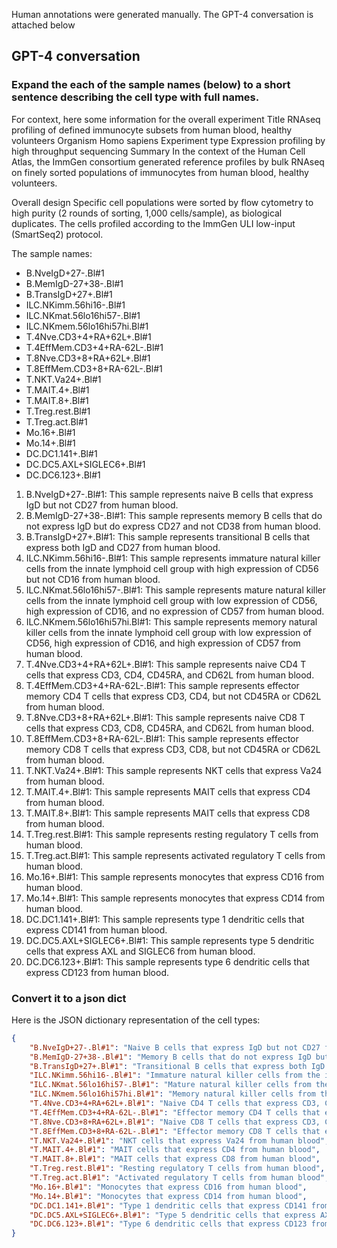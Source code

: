 Human annotations were generated manually. The GPT-4 conversation is attached below

## GPT-4 conversation


### Expand the each of the sample names (below) to a short sentence describing the cell type with full names. 
For context, here some information for the overall experiment
Title	RNAseq profiling of defined immunocyte subsets from human blood, healthy volunteers
Organism	Homo sapiens
Experiment type	Expression profiling by high throughput sequencing
Summary	In the context of the Human Cell Atlas, the ImmGen consortium generated reference profiles by bulk RNAseq on finely sorted populations of immunocytes from human blood, healthy volunteers.

Overall design	Specific cell populations were sorted by flow cytometry to high purity (2 rounds of sorting, 1,000 cells/sample), as biological duplicates. The cells profiled according to the ImmGen ULI low-input (SmartSeq2) protocol.

The sample names:
- B.NveIgD+27-.Bl#1
- B.MemIgD-27+38-.Bl#1
- B.TransIgD+27+.Bl#1
- ILC.NKimm.56hi16-.Bl#1
- ILC.NKmat.56lo16hi57-.Bl#1
- ILC.NKmem.56lo16hi57hi.Bl#1
- T.4Nve.CD3+4+RA+62L+.Bl#1
- T.4EffMem.CD3+4+RA-62L-.Bl#1
- T.8Nve.CD3+8+RA+62L+.Bl#1
- T.8EffMem.CD3+8+RA-62L-.Bl#1
- T.NKT.Va24+.Bl#1
- T.MAIT.4+.Bl#1
- T.MAIT.8+.Bl#1
- T.Treg.rest.Bl#1
- T.Treg.act.Bl#1
- Mo.16+.Bl#1
- Mo.14+.Bl#1
- DC.DC1.141+.Bl#1
- DC.DC5.AXL+SIGLEC6+.Bl#1
- DC.DC6.123+.Bl#1


1. B.NveIgD+27-.Bl#1: This sample represents naive B cells that express IgD but not CD27 from human blood.
2. B.MemIgD-27+38-.Bl#1: This sample represents memory B cells that do not express IgD but do express CD27 and not CD38 from human blood.
3. B.TransIgD+27+.Bl#1: This sample represents transitional B cells that express both IgD and CD27 from human blood.
4. ILC.NKimm.56hi16-.Bl#1: This sample represents immature natural killer cells from the innate lymphoid cell group with high expression of CD56 but not CD16 from human blood.
5. ILC.NKmat.56lo16hi57-.Bl#1: This sample represents mature natural killer cells from the innate lymphoid cell group with low expression of CD56, high expression of CD16, and no expression of CD57 from human blood.
6. ILC.NKmem.56lo16hi57hi.Bl#1: This sample represents memory natural killer cells from the innate lymphoid cell group with low expression of CD56, high expression of CD16, and high expression of CD57 from human blood.
7. T.4Nve.CD3+4+RA+62L+.Bl#1: This sample represents naive CD4 T cells that express CD3, CD4, CD45RA, and CD62L from human blood.
8. T.4EffMem.CD3+4+RA-62L-.Bl#1: This sample represents effector memory CD4 T cells that express CD3, CD4, but not CD45RA or CD62L from human blood.
9. T.8Nve.CD3+8+RA+62L+.Bl#1: This sample represents naive CD8 T cells that express CD3, CD8, CD45RA, and CD62L from human blood.
10. T.8EffMem.CD3+8+RA-62L-.Bl#1: This sample represents effector memory CD8 T cells that express CD3, CD8, but not CD45RA or CD62L from human blood.
11. T.NKT.Va24+.Bl#1: This sample represents NKT cells that express Va24 from human blood.
12. T.MAIT.4+.Bl#1: This sample represents MAIT cells that express CD4 from human blood.
13. T.MAIT.8+.Bl#1: This sample represents MAIT cells that express CD8 from human blood.
14. T.Treg.rest.Bl#1: This sample represents resting regulatory T cells from human blood.
15. T.Treg.act.Bl#1: This sample represents activated regulatory T cells from human blood.
16. Mo.16+.Bl#1: This sample represents monocytes that express CD16 from human blood.
17. Mo.14+.Bl#1: This sample represents monocytes that express CD14 from human blood.
18. DC.DC1.141+.Bl#1: This sample represents type 1 dendritic cells that express CD141 from human blood.
19. DC.DC5.AXL+SIGLEC6+.Bl#1: This sample represents type 5 dendritic cells that express AXL and SIGLEC6 from human blood.
20. DC.DC6.123+.Bl#1: This sample represents type 6 dendritic cells that express CD123 from human blood.

### Convert it to a json dict

Here is the JSON dictionary representation of the cell types:

```json
{
    "B.NveIgD+27-.Bl#1": "Naive B cells that express IgD but not CD27 from human blood",
    "B.MemIgD-27+38-.Bl#1": "Memory B cells that do not express IgD but do express CD27 and not CD38 from human blood",
    "B.TransIgD+27+.Bl#1": "Transitional B cells that express both IgD and CD27 from human blood",
    "ILC.NKimm.56hi16-.Bl#1": "Immature natural killer cells from the innate lymphoid cell group with high expression of CD56 but not CD16 from human blood",
    "ILC.NKmat.56lo16hi57-.Bl#1": "Mature natural killer cells from the innate lymphoid cell group with low expression of CD56, high expression of CD16, and no expression of CD57 from human blood",
    "ILC.NKmem.56lo16hi57hi.Bl#1": "Memory natural killer cells from the innate lymphoid cell group with low expression of CD56, high expression of CD16, and high expression of CD57 from human blood",
    "T.4Nve.CD3+4+RA+62L+.Bl#1": "Naive CD4 T cells that express CD3, CD4, CD45RA, and CD62L from human blood",
    "T.4EffMem.CD3+4+RA-62L-.Bl#1": "Effector memory CD4 T cells that express CD3, CD4, but not CD45RA or CD62L from human blood",
    "T.8Nve.CD3+8+RA+62L+.Bl#1": "Naive CD8 T cells that express CD3, CD8, CD45RA, and CD62L from human blood",
    "T.8EffMem.CD3+8+RA-62L-.Bl#1": "Effector memory CD8 T cells that express CD3, CD8, but not CD45RA or CD62L from human blood",
    "T.NKT.Va24+.Bl#1": "NKT cells that express Va24 from human blood",
    "T.MAIT.4+.Bl#1": "MAIT cells that express CD4 from human blood",
    "T.MAIT.8+.Bl#1": "MAIT cells that express CD8 from human blood",
    "T.Treg.rest.Bl#1": "Resting regulatory T cells from human blood",
    "T.Treg.act.Bl#1": "Activated regulatory T cells from human blood",
    "Mo.16+.Bl#1": "Monocytes that express CD16 from human blood",
    "Mo.14+.Bl#1": "Monocytes that express CD14 from human blood",
    "DC.DC1.141+.Bl#1": "Type 1 dendritic cells that express CD141 from human blood",
    "DC.DC5.AXL+SIGLEC6+.Bl#1": "Type 5 dendritic cells that express AXL and SIGLEC6 from human blood",
    "DC.DC6.123+.Bl#1": "Type 6 dendritic cells that express CD123 from human blood"
}
```

